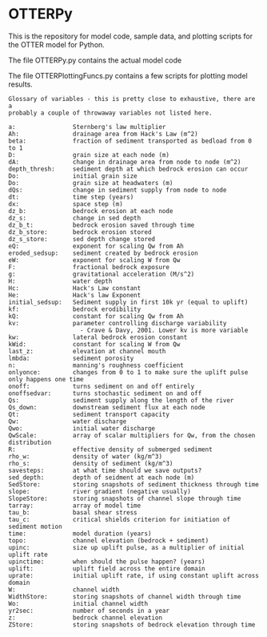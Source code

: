 # OTTERPy
This is the repository for model code, sample data, and plotting scripts for the OTTER model for Python. 

The file OTTERPy.py contains the actual model code

The file OTTERPlottingFuncs.py contains a few scripts for plotting model results.
    
    Glossary of variables - this is pretty close to exhaustive, there are a
    probably a couple of throwaway variables not listed here.
    
    a:                Sternberg's law multiplier
    Ah:               drainage area from Hack's Law (m^2)
    beta:             fraction of sediment transported as bedload from 0 to 1
    D:                grain size at each node (m)
    dA:               change in drainage area from node to node (m^2)
    depth_thresh:     sediment depth at which bedrock erosion can occur
    Do:               initial grain size
    Do:               grain size at headwaters (m)
    dQs:              change in sediment supply from node to node
    dt:               time step (years)
    dx:               space step (m)
    dz_b:             bedrock erosion at each node
    dz_s:             change in sed depth
    dz_b_t:           bedrock erosion saved through time
    dz_b_store:       bedrock erosion stored
    dz_s_store:       sed depth change stored
    eQ:               exponent for scaling Qw from Ah
    eroded_sedsup:    sediment created by bedrock erosion
    eW:               exponent for scaling W from Qw
    F:                fractional bedrock exposure
    g:                gravitational acceleration (M/s^2)
    H:                water depth
    Hc:               Hack's Law constant
    He:               Hack's law Exponent
    initial_sedsup:   Sediment supply in first 10k yr (equal to uplift)
    kf:               bedrock erodibility
    kQ:               constant for scaling Qw from Ah
    kv:               parameter controlling discharge variability
                        - Crave & Davy, 2001. Lower kv is more variable
    kw:               lateral bedrock erosion constant
    kWid:             constant for scaling W from Qw
    last_z:           elevation at channel mouth
    lmbda:            sediment porosity
    n:                manning's roughness coefficient
    onlyonce:         changes from 0 to 1 to make sure the uplift pulse only happens one time
    onoff:            turns sediment on and off entirely
    onoffsedvar:      turns stochastic sediment on and off
    Qs:               sediment supply along the length of the river
    Qs_down:          downstream sediment flux at each node
    Qt:               sediment transport capacity
    Qw:               water discharge
    Qwo:              initial water discharge
    QwScale:          array of scalar multipliers for Qw, from the chosen distribution
    R:                effective density of submerged sediment
    rho_w:            density of water (kg/m^3)
    rho_s:            density of sediment (kg/m^3)
    savesteps:        at what time should we save outputs?
    sed_depth:        depth of seidment at each node (m)
    SedStore:         storing snapshots of sediment thickness through time
    slope:            river gradient (negative usually)
    SlopeStore:       storing snapshots of channel slope through time
    tarray:           array of model time
    tau_b:            basal shear stress
    tau_c:            critical shields criterion for initiation of sediment motion
    time:             model duration (years)
    topo:             channel elevation (bedrock + sediment)
    upinc:            size up uplift pulse, as a multiplier of initial uplift rate
    upinctime:        when should the pulse happen? (years)
    uplift:           uplift field across the entire domain
    uprate:           initial uplift rate, if using constant uplift across domain
    W:                channel width
    WidthStore:       storing snapshots of channel width through time
    Wo:               initial channel width
    yr2sec:           number of seconds in a year
    z:                bedrock channel elevation
    ZStore:           storing snapshots of bedrock elevation through time
